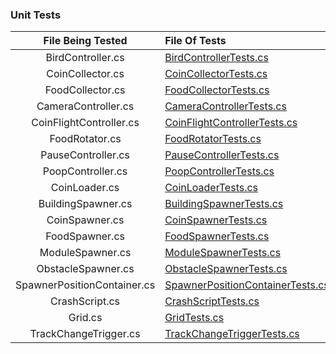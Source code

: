 ### Unit Tests

  | File Being Tested | File Of Tests |
  |:-----------------:|:--------------|
  | BirdController.cs | [BirdControllerTests.cs](Assets/Tests/Editor/BirdControllerTests.cs) |
  | CoinCollector.cs  | [CoinCollectorTests.cs](Assets/Tests/Editor/CoinCollectorTests.cs) |
  | FoodCollector.cs  | [FoodCollectorTests.cs](Assets/Tests/Editor/FoodCollectorTests.cs) |
  |CameraController.cs| [CameraControllerTests.cs](Assets/Tests/Editor/CameraControllerTests.cs) |
  |CoinFlightController.cs| [CoinFlightControllerTests.cs](Assets/Tests/Editor/CoinFlightControllerTests.cs) |
  | FoodRotator.cs    | [FoodRotatorTests.cs](Assets/Tests/Editor/FoodRotatorTests.cs) |
  | PauseController.cs| [PauseControllerTests.cs](Assets/Tests/Editor/PauseControllerTests.cs) |
  | PoopController.cs | [PoopControllerTests.cs](Assets/Tests/Editor/PoopControllerTests.cs) |
  | CoinLoader.cs     | [CoinLoaderTests.cs](Assets/Tests/Editor/CoinLoaderTests.cs) |
  | BuildingSpawner.cs| [BuildingSpawnerTests.cs](Assets/Tests/Editor/BuildingSpawnerTests.cs) |
  | CoinSpawner.cs    | [CoinSpawnerTests.cs](Assets/Tests/Editor/CoinSpawnerTests.cs) |
  | FoodSpawner.cs    | [FoodSpawnerTests.cs](Assets/Tests/Editor/FoodSpawnerTests.cs)
  | ModuleSpawner.cs  | [ModuleSpawnerTests.cs](Assets/Tests/Editor/ModuleSpawnerTests.cs) |
  | ObstacleSpawner.cs| [ObstacleSpawnerTests.cs](Assets/Tests/Editor/ObstacleSpawnerTests.cs) |
  |SpawnerPositionContainer.cs| [SpawnerPositionContainerTests.cs](Assets/Tests/Editor/SpawnerPositionContainerTests.cs) |
  | CrashScript.cs    | [CrashScriptTests.cs](Assets/Tests/Editor/CrashScriptTests.cs) |
  | Grid.cs           | [GridTests.cs](Assets/Tests/Editor/GridTests.cs) |
  |TrackChangeTrigger.cs| [TrackChangeTriggerTests.cs](Assets/Tests/Editor/TrackChangeTriggerTests.cs) |
